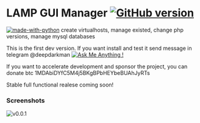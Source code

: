 # LAMP GUI Manager [![GitHub version](https://badge.fury.io/gh/Naereen%2FStrapDown.js.svg)](https://github.com/Naereen/StrapDown.js)
 [![made-with-python](https://img.shields.io/badge/Made%20with-Python-1f425f.svg)](https://www.python.org/)
create virtualhosts, manage existed, change php versions, manage mysql databases

This is the first dev version.
If you want install and test it send message in telegram @deepdarkman [![Ask Me Anything !](https://img.shields.io/badge/Ask%20me-anything-1abc9c.svg)](https://GitHub.com/Naereen/ama)


If you want to accelerate development and sponsor the project, you can donate btc 1MDAbiDYfC5M4j5BKgBPbHEYbeBUAhJyRTs

Stable full functional realese coming soon!

### Screenshots
![v0.0.1](https://i.imgur.com/reOq1uE.png)

